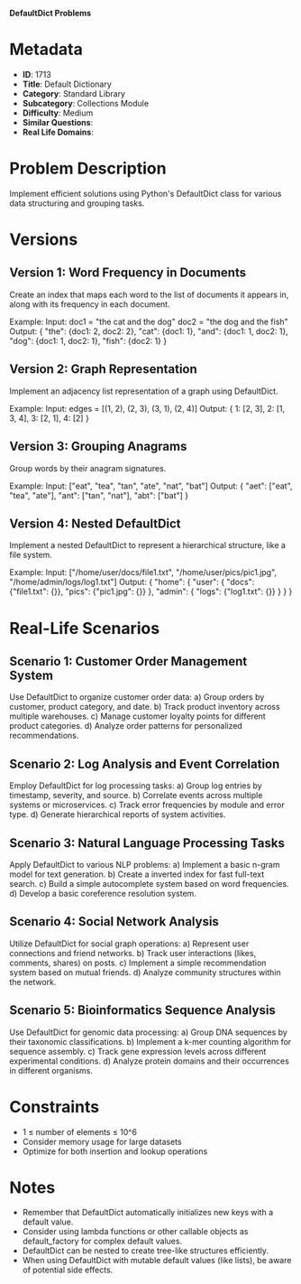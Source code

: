 **DefaultDict Problems**

# Metadata

- **ID**: 1713
- **Title**: Default Dictionary
- **Category**: Standard Library
- **Subcategory**: Collections Module
- **Difficulty**: Medium
- **Similar Questions**: 
- **Real Life Domains**: 

# Problem Description

Implement efficient solutions using Python's DefaultDict class for various data structuring and grouping tasks.

# Versions

## Version 1: Word Frequency in Documents

Create an index that maps each word to the list of documents it appears in, along with its frequency in each document.

Example:
Input: 
doc1 = "the cat and the dog"
doc2 = "the dog and the fish"
Output:
{
    "the": {doc1: 2, doc2: 2},
    "cat": {doc1: 1},
    "and": {doc1: 1, doc2: 1},
    "dog": {doc1: 1, doc2: 1},
    "fish": {doc2: 1}
}

## Version 2: Graph Representation

Implement an adjacency list representation of a graph using DefaultDict.

Example:
Input: edges = [(1, 2), (2, 3), (3, 1), (2, 4)]
Output:
{
    1: [2, 3],
    2: [1, 3, 4],
    3: [2, 1],
    4: [2]
}

## Version 3: Grouping Anagrams

Group words by their anagram signatures.

Example:
Input: ["eat", "tea", "tan", "ate", "nat", "bat"]
Output:
{
    "aet": ["eat", "tea", "ate"],
    "ant": ["tan", "nat"],
    "abt": ["bat"]
}

## Version 4: Nested DefaultDict

Implement a nested DefaultDict to represent a hierarchical structure, like a file system.

Example:
Input: ["/home/user/docs/file1.txt", "/home/user/pics/pic1.jpg", "/home/admin/logs/log1.txt"]
Output:
{
    "home": {
        "user": {
            "docs": {"file1.txt": {}},
            "pics": {"pic1.jpg": {}}
        },
        "admin": {
            "logs": {"log1.txt": {}}
        }
    }
}

# Real-Life Scenarios

## Scenario 1: Customer Order Management System

Use DefaultDict to organize customer order data:
a) Group orders by customer, product category, and date.
b) Track product inventory across multiple warehouses.
c) Manage customer loyalty points for different product categories.
d) Analyze order patterns for personalized recommendations.

## Scenario 2: Log Analysis and Event Correlation

Employ DefaultDict for log processing tasks:
a) Group log entries by timestamp, severity, and source.
b) Correlate events across multiple systems or microservices.
c) Track error frequencies by module and error type.
d) Generate hierarchical reports of system activities.

## Scenario 3: Natural Language Processing Tasks

Apply DefaultDict to various NLP problems:
a) Implement a basic n-gram model for text generation.
b) Create a inverted index for fast full-text search.
c) Build a simple autocomplete system based on word frequencies.
d) Develop a basic coreference resolution system.

## Scenario 4: Social Network Analysis

Utilize DefaultDict for social graph operations:
a) Represent user connections and friend networks.
b) Track user interactions (likes, comments, shares) on posts.
c) Implement a simple recommendation system based on mutual friends.
d) Analyze community structures within the network.

## Scenario 5: Bioinformatics Sequence Analysis

Use DefaultDict for genomic data processing:
a) Group DNA sequences by their taxonomic classifications.
b) Implement a k-mer counting algorithm for sequence assembly.
c) Track gene expression levels across different experimental conditions.
d) Analyze protein domains and their occurrences in different organisms.

# Constraints

- 1 ≤ number of elements ≤ 10^6
- Consider memory usage for large datasets
- Optimize for both insertion and lookup operations

# Notes

- Remember that DefaultDict automatically initializes new keys with a default value.
- Consider using lambda functions or other callable objects as default_factory for complex default values.
- DefaultDict can be nested to create tree-like structures efficiently.
- When using DefaultDict with mutable default values (like lists), be aware of potential side effects.